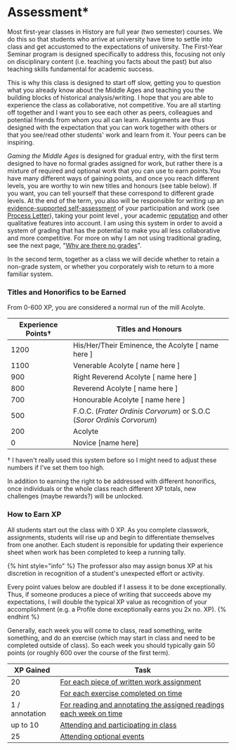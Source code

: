 # Assessment\*

Most first-year classes in History are full year (two semester) courses. We do this so that students who arrive at university have time to settle into class and get accustomed to the expectations of university. The First-Year Seminar program is designed specifically to address this, focusing not only on disciplinary content (i.e. teaching you facts about the past) but also teaching skills fundamental for academic success.&#x20;

This is why this class is designed to start off slow, getting you to question what you already know about the Middle Ages and teaching you the building blocks of historical analysis/writing. I hope that you are able to experience the class as collaborative, not competitive. You are all starting off together and I want you to see each other as peers, colleagues and potential friends from whom you all can learn. Assignments are thus designed with the expectation that you can work together with others or that you see/read other students' work and learn from it. Your peers can be inspiring.&#x20;

_Gaming the Middle Ages_ is designed for gradual entry, with the first term designed to have no formal grades assigned for work, but rather there is a mixture of required and optional work that you can use to earn points.You have many different ways of gaining points, and once you reach different levels, you are worthy to win new titles and honours (see table below). If you want, you can tell yourself that these correspond to different grade levels. At the end of the term, you also will be responsible for writing up an [evidence-supported self-assessment](../coursework/process-letters.md) of your participation and work (see [Process Letter](../coursework/process-letters.md)), taking your point level , your academic [reputation](../deadlines.md#academic-reputation) and other qualitative features into account. I am using this system in order to avoid a system of grading that has the potential to make you all less collaborative and more competitive. For more on why I am not using traditional grading, see the next page, "[Why are there no grades](why-no-grades.md)".

In the second term, together as a class we will decide whether to retain a non-grade system, or whether you corporately wish to return to a more familiar system.&#x20;

### Titles and Honorifics to be Earned

From 0-600 XP, you are considered a normal run of the mill Acolyte.&#x20;

| Experience Points† | Titles and Honours                                                     |
| ------------------ | ---------------------------------------------------------------------- |
| 1200               | His/Her/Their Eminence, the Acolyte \[ name here ]                     |
| 1100               | Venerable Acolyte \[ name here ]                                       |
| 900                | Right Reverend Acolyte \[ name here ]                                  |
| 800                | Reverend Acolyte \[ name here ]                                        |
| 700                | Honourable Acolyte \[ name here ]                                      |
| 500                | F.O.C. (_Frater Ordinis Corvorum_) or S.O.C (_Soror Ordinis Corvorum_) |
| 200                | Acolyte                                                                |
| 0                  | Novice \[name here]                                                    |

† I haven't really used this system before so I might need to adjust these numbers if I've set them too high.

In addition to earning the right to be addressed with different honorifics, once individuals or the whole class reach different XP totals, new challenges (maybe rewards?) will be unlocked.&#x20;

### How to Earn XP

All students start out the class with 0 XP. As you complete classwork, assignments, students will rise up and begin to differentiate themselves from one another. Each student is reponsible for updating their experience sheet when work has been completed to keep a running tally.&#x20;

{% hint style="info" %}
The professor also may assign bonus XP at his discretion in recognition of a student's unexpected effort or activity.&#x20;

Every point values below are doubled if I assess it to be done exceptionally. Thus, if someone produces a piece of writing that succeeds above my expectations, I will double the typical XP value as recognition of your accomplishment (e.g. a Profile done exceptionally earns you 2x no. XP).&#x20;
{% endhint %}

Generally, each week you will come to class, read something, write something, and do an exercise (which may start in class and need to be completed outside of class). So each week you should typically gain 50 points (or roughly 600 over the course of the first term).&#x20;

| XP Gained      | Task                                                                                            |
| -------------- | ----------------------------------------------------------------------------------------------- |
| 20             | [For each piece of written work assignment](../coursework/reflections/)                         |
| 20             | [For each exercise completed on time](../coursework/assignments/)                               |
| 1 / annotation | [For reading and annotating the assigned readings each week on time](../coursework/readings.md) |
| up to 10       | [Attending and participating in class](../coursework/participation.md)                          |
| 25             | [Attending optional events](../../optional-learning-activities.md)                              |

